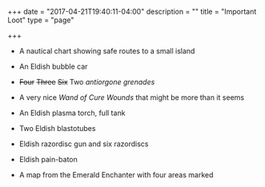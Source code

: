 +++
date = "2017-04-21T19:40:11-04:00"
description = ""
title = "Important Loot"
type = "page"

+++
* A nautical chart showing safe routes to a small island

* An Eldish bubble car

* <strike>Four</strike> <strike>Three</strike> <strike>Six</strike> Two *antiorgone grenades*

* A very nice *Wand of Cure Wounds* that might be more than it seems

* An Eldish plasma torch, full tank

* Two Eldish blastotubes

* Eldish razordisc gun and six razordiscs

* Eldish pain-baton

* A map from the Emerald Enchanter with four areas marked